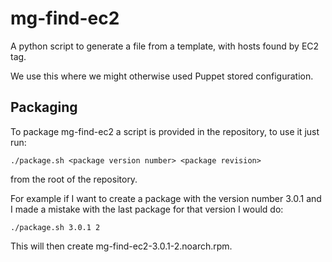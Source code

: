 # mg-find-ec2

A python script to generate a file from a template, with hosts found by
EC2 tag.

We use this where we might otherwise used Puppet stored configuration.

## Packaging

To package mg-find-ec2 a script is provided in the repository, to use it just run:

```
./package.sh <package version number> <package revision>
```

from the root of the repository.

For example if I want to create a package with the version number 3.0.1 and I made a mistake with the last package for that version I would do:

```
./package.sh 3.0.1 2
```

This will then create mg-find-ec2-3.0.1-2.noarch.rpm.
